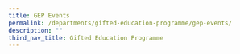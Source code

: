 ```yaml
---
title: GEP Events
permalink: /departments/gifted-education-programme/gep-events/
description: ""
third_nav_title: Gifted Education Programme
---
```

